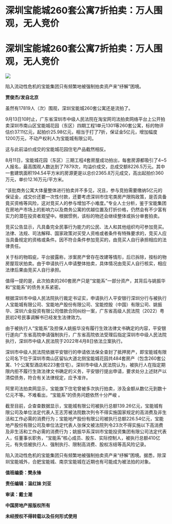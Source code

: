 # 深圳宝能城260套公寓7折拍卖：万人围观，无人竞价

# 深圳宝能城260套公寓7折拍卖：万人围观，无人竞价

![](https://inews.gtimg.com/om_bt/O691Bz38KJQgGaf32DOOVa3YLleN394n55zeQEKfjE1QgAA/1000)

陷入流动性危机的宝能集团只有频繁地被强制拍卖资产来“纾解”困境。

**贾俊杰/发自北京**

虽然有17819人（次）围观，深圳宝能城260套公寓还是流拍了。

9月13日10时止，广东省深圳市中级人民法院在淘宝网司法拍卖网络平台上公开拍卖深圳市南山区宝能城花园（东区）四期工程1单元1301等260套公寓，标的物评估价37.11亿元，起拍价25.98亿元，相当于打了7折，保证金5亿元，增加幅度1200万元，不动产权利人为宝能城有限公司。

这与此前溢价成交的宝能城花园住宅产品截然相反。

8月11日，宝能城花园（东区）三期工程4套房屋成功拍出，每套房源都吸引了4~5人报名，最高围观人数达到了7879次，均溢价成交，总成交额8226.5万元。其中一套建筑面积194.54平方米的房源更是以总价2365.8万元成交，高出起拍价360万元，单价12.16万元/平方米。

“该批商务公寓大体量整体进行拍卖并不多见，况且，参与竞拍需要缴纳5亿元的保证金，成交价还要一次性付款，还要考虑深圳市住宅类房产限购政策，是否具备竟买资格等风险，这对竞买人的参与增加不小难度。”专业人士分析，鉴于宝能集团在房地产市场上的影响力以及商务公寓的优越位置及打折价格，仍然会有不少富有实力的潜在投资者观望中。根据惯例，该标的物还会继续整体或拆分单套拍卖。

竞买公告显示，凡具备完全民事行为能力的公民、法人和其他组织均可参加竞买。法律、法规、司法解释、国家政策对买受人资格或者条件有特殊要求的，竞买人应当具备规定的资格或条件。因不符合条件参加竞买的，由竞买人自行承担相应的法律责任。

关于标的物瑕疵，平台披露称，涉案房产曾存在改建等情形，后已拆除，按标的物房屋现状拍卖。由于申请执行人申请整体拍卖，具体情况由竞买人自行核实，相应法律后果由竞买人自行承担。

值得一提的是，此次拍卖的260套房产只是“宝能系”一部分资产，其背后与姚振华和“宝能系”的债务关系紧密。

根据深圳市中级人民法院执行裁定书证实，申请执行人平安银行深圳分行与被执行人宝能城有限公司、宝能地产股份有限公司、宝能控股（中国）有限公司、姚振华、深圳六金投资有限公司借款合同纠纷一案，广东省高级人民法院（2022）粤民初2号民事调解书已经发生法律效力。

由于被执行人“宝能系”及担保人姚振华没有履行生效法律文书确定的内容，平安银行遂向广东省高院申请强制执行，广东省高院依法受理后指定深圳市中级人民法院执行，深圳市中级人民法院于2022年4月8日依法立案执行。

深圳市中级人民法院依据平安银行的申请依法保全查封了抵押房产，即宝能城有限公司名下位于深圳市南山区留仙大道北侧宝能城花园共484套房产（包含260套公寓、1个公寓型酒店和223套住宅）。深圳市中级人民法院认为，被执行人在指定期限内拒不履行生效法律文书确定的义务，平安银行提出申请，要求处分上述财产以清偿债务，符合有关法律规定，应予准许。

阿里司法拍卖网显示，宝能旗下住宅曾被多次执行拍卖，涉及金额从数亿元到数十亿元不等。不难看出，“宝能系”的债务问题依然十分严峻 。

截至目前，企查查数据显示，宝能城有限公司被执行总额139.26亿元，宝能城有限公司及单位法定代表人王志芳被法院数次列令不得实施国家规定的高消费及非生活和工作必需的消费行为；宝能地产股份有限公司被执行总额226.54亿元，宝能地产股份有限公司及单位法定代表人张保文被法院列令23次不得实施以下高消费及非生活和工作必需的消费行为；姚振华系深圳市宝能投资集团有限公司法定代表人，任董事长职务，“宝能系”核心成员、股东、实际控制人，被执行总额410亿元，有失信被执行人、强制执行、限制高消费、股权冻结等高风险记录。

陷入流动性危机的宝能集团只有频繁地被强制拍卖资产来“纾解”困境。据悉，除深圳宝能城外，合肥宝能城、南京宝能城在近期也有可能成为被法拍的对象。

**值班编委：樊永锋**

**责任编辑：温红妹 刘亚**

**审读：戴士潮**

**中国房地产报版权所有**

**未经授权不得转载以及任何形式使用**


